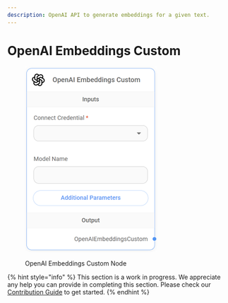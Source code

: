 ```yaml
---
description: OpenAI API to generate embeddings for a given text.
---
```


# OpenAI Embeddings Custom

<figure><img src="../../../.gitbook/assets/image (1) (1) (1) (1) (1) (1) (1) (1).png" alt="" width="300"><figcaption><p>OpenAI Embeddings Custom Node</p></figcaption></figure>

{% hint style="info" %}
This section is a work in progress. We appreciate any help you can provide in completing this section. Please check our [Contribution Guide](../../../contributing/) to get started.
{% endhint %}
